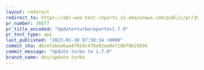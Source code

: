 ```yaml
---
layout: redirect
redirect_to: https://a8c-woo-test-reports.s3.amazonaws.com/public/pr/36677/api/index.html
pr_number: 36677
pr_title_encoded: "Update+turborepo+to+1.7.0"
pr_test_type: api
last_published: "2023-01-30 07:58:34 +0000"
commit_sha: d6cefebee6aa4791dc478e02ae0ef186f0b25694
commit_message: "Update turbo to 1.7.0"
branch_name: dev/update-turbo
---
```

